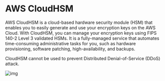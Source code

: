 # AWS CloudHSM

AWS CloudHSM is a cloud-based hardware security module (HSM) that enables you to easily generate and use your encryption keys on the AWS Cloud. With CloudHSM, you can manage your encryption keys using FIPS 140-2 Level 3 validated HSMs. It is a fully-managed service that automates time-consuming administrative tasks for you, such as hardware provisioning, software patching, high-availability, and backups.

CloudHSM cannot be used to prevent Distributed Denial-of-Service (DDoS) attack.

![img](https://assets-pt.media.datacumulus.com/aws-clf-pt/assets/pt2-q14-i1.jpg)
